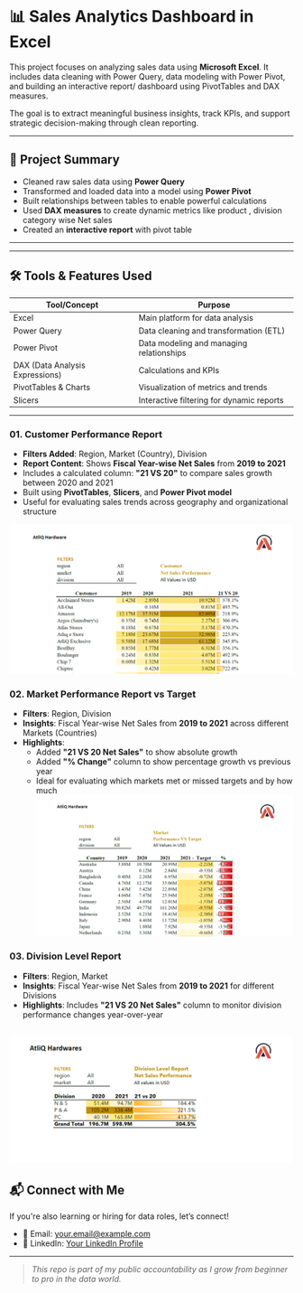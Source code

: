 # 📊 Sales Analytics Dashboard in Excel

This project focuses on analyzing sales data using **Microsoft Excel**. It includes data cleaning with Power Query, data modeling with Power Pivot, and building an interactive report/ dashboard using PivotTables and DAX measures.

The goal is to extract meaningful business insights, track KPIs, and support strategic decision-making through clean reporting.

---

## 🧾 Project Summary

- Cleaned raw sales data using **Power Query**
- Transformed and loaded data into a model using **Power Pivot**
- Built relationships between tables to enable powerful calculations
- Used **DAX measures** to create dynamic metrics like product , division category wise Net sales 
- Created an **interactive report** with  pivot table

---



---

## 🛠️ Tools & Features Used

| Tool/Concept       | Purpose                                      |
|--------------------|----------------------------------------------|
| Excel              | Main platform for data analysis              |
| Power Query        | Data cleaning and transformation (ETL)       |
| Power Pivot        | Data modeling and managing relationships     |
| DAX (Data Analysis Expressions) | Calculations and KPIs         |
| PivotTables & Charts | Visualization of metrics and trends       |
| Slicers            | Interactive filtering for dynamic reports    |

---

### 01. Customer Performance Report
- **Filters Added**: Region, Market (Country), Division
- **Report Content**: Shows **Fiscal Year-wise Net Sales** from **2019 to 2021**
- Includes a calculated column: **"21 VS 20"** to compare sales growth between 2020 and 2021
- Built using **PivotTables**, **Slicers**, and **Power Pivot model**
- Useful for evaluating sales trends across geography and organizational structure

![Customer Performance Report](https://github.com/ataulmaola/Excel-Analytics/blob/428ba8a29bbf71f810291756c1eef122f6443fee/01.png)



### 02. Market Performance Report vs Target
- **Filters**: Region, Division
- **Insights**: Fiscal Year-wise Net Sales from **2019 to 2021** across different Markets (Countries)
- **Highlights**:
  - Added **"21 VS 20 Net Sales"** to show absolute growth
  - Added **"% Change"** column to show percentage growth vs previous year
  - Ideal for evaluating which markets met or missed targets and by how much
![Market Performance Report](https://github.com/ataulmaola/Excel-Analytics/blob/9c2c49658647b25521fd59f5a056e9bad0291606/02.png)

### 03. Division Level Report
- **Filters**: Region, Market
- **Insights**: Fiscal Year-wise Net Sales from **2019 to 2021** for different Divisions
- **Highlights**: Includes **"21 VS 20 Net Sales"** column to monitor division performance changes year-over-year

![Division Level Report](https://github.com/ataulmaola/Excel-Analytics/blob/cd0ea9d3555f5c9349a402baf03581c6e9d08a58/03.png)
---

## 📬 Connect with Me

If you're also learning or hiring for data roles, let’s connect!

- 📧 Email: your.email@example.com
- 🔗 LinkedIn: [Your LinkedIn Profile](https://www.linkedin.com/in/yourname)

---

> _This repo is part of my public accountability as I grow from beginner to pro in the data world._
